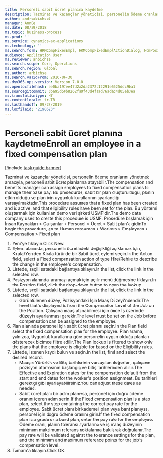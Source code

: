 ```yaml
---
title: Personeli sabit ücret planına kaydetme
description: Tazminat ve kazançlar yöneticisi, personelin ödeme oranlarını yönetmek amacıyla, personeli sabit ücret planlarına atayabilir.
author: andreabichsel
manager: AnnBe
ms.date: 08/29/2018
ms.topic: business-process
ms.prod: ''
ms.service: dynamics-ax-applications
ms.technology: ''
ms.search.form: HRMCompFixedEmpl, HRMCompFixedEmplActionDialog, HcmPositionLookup, HRMCompRefPointLookup
audience: Application User
ms.reviewer: anbichse
ms.search.scope: Core, Operations
ms.search.region: Global
ms.author: anbichse
ms.search.validFrom: 2016-06-30
ms.dyn365.ops.version: Version 7.0.0
ms.openlocfilehash: ee0ba197ee47d2a2da2372b12291e5625ddc9ba1
ms.sourcegitcommit: 3ba95d50b8262fa0f43d4faad76adac4d05eb3ea
ms.translationtype: HT
ms.contentlocale: tr-TR
ms.lasthandoff: 09/27/2019
ms.locfileid: "2190523"
---
```

# <a name="enroll-an-employee-in-a-fixed-compensation-plan"></a><span data-ttu-id="368a7-103">Personeli sabit ücret planına kaydetme</span><span class="sxs-lookup"><span data-stu-id="368a7-103">Enroll an employee in a fixed compensation plan</span></span>

[!include [task guide banner](../../includes/task-guide-banner.md)]

<span data-ttu-id="368a7-104">Tazminat ve kazançlar yöneticisi, personelin ödeme oranlarını yönetmek amacıyla, personeli sabit ücret planlarına atayabilir.</span><span class="sxs-lookup"><span data-stu-id="368a7-104">The compensation and benefits manager can assign employees to fixed compensation plans to manage their base pay.</span></span> <span data-ttu-id="368a7-105">Bu prosedürde, sabit bir plan oluşturulduğu, planın etkin olduğu ve plan için uygunluk kurallarının ayarlandığı varsayılmaktadır.</span><span class="sxs-lookup"><span data-stu-id="368a7-105">This procedure assumes that a fixed plan has been created and is active, and that eligibility rules have been set for the plan.</span></span> <span data-ttu-id="368a7-106">Bu yöntemi oluşturmak için kullanılan demo veri şirketi USMF'dir.</span><span class="sxs-lookup"><span data-stu-id="368a7-106">The demo data company used to create this procedure is USMF.</span></span> <span data-ttu-id="368a7-107">Prosedüre başlamak için İnsan Kaynakları > Çalışanlar > Personel > Ücret > Sabit plan'a gidin</span><span class="sxs-lookup"><span data-stu-id="368a7-107">To begin the procedure, go to Human resources > Workers > Employees > Compensation > Fixed plan</span></span>

1. <span data-ttu-id="368a7-108">Yeni'ye tıklayın.</span><span class="sxs-lookup"><span data-stu-id="368a7-108">Click New.</span></span>
2. <span data-ttu-id="368a7-109">Eylem alanında, personelin ücretindeki değişikliği açıklamak için, Kirala/Yeniden Kirala türünde bir Sabit ücret eylemi seçin.</span><span class="sxs-lookup"><span data-stu-id="368a7-109">In the Action field, select a Fixed compensation action of type Hire/Rehire to describe the change in the employee's compensation.</span></span>
3. <span data-ttu-id="368a7-110">Listede, seçili satırdaki bağlantıya tıklayın.</span><span class="sxs-lookup"><span data-stu-id="368a7-110">In the list, click the link in the selected row.</span></span>
4. <span data-ttu-id="368a7-111">Posizyon alanında, aramayı açmak için açılır menü düğmesine tıklayın.</span><span class="sxs-lookup"><span data-stu-id="368a7-111">In the Position field, click the drop-down button to open the lookup.</span></span>
5. <span data-ttu-id="368a7-112">Listede, seçili satırdaki bağlantıya tıklayın.</span><span class="sxs-lookup"><span data-stu-id="368a7-112">In the list, click the link in the selected row.</span></span>
    * <span data-ttu-id="368a7-113">Görüntülenen düzey, Pozisyondaki İşin Maaş Düzeyi'ndendir.</span><span class="sxs-lookup"><span data-stu-id="368a7-113">The level that's displayed is from the Compensation Level of the Job on the Position.</span></span> <span data-ttu-id="368a7-114">Çalışana maaş atanabilmesi için önce İş üzerinde düzeyin ayarlanması gerekir.</span><span class="sxs-lookup"><span data-stu-id="368a7-114">The level must be set on the Job before compensation can be assigned to the employee.</span></span>  
6. <span data-ttu-id="368a7-115">Plan alanında personel için sabit ücret planını seçin.</span><span class="sxs-lookup"><span data-stu-id="368a7-115">In the Plan field, select the fixed compensation plan for the employee.</span></span> <span data-ttu-id="368a7-116">Plan arama, yalnızca, Uygunluk kurallarına göre personelin uygun olduğu planları gösterecek biçimde filtre edilir.</span><span class="sxs-lookup"><span data-stu-id="368a7-116">The Plan lookup is filtered to show only the plans that the employee is eligible for based on the Eligibility rules.</span></span>
7. <span data-ttu-id="368a7-117">Listede, istenen kaydı bulun ve seçin.</span><span class="sxs-lookup"><span data-stu-id="368a7-117">In the list, find and select the desired record.</span></span>
    * <span data-ttu-id="368a7-118">Maaşın Yürürlük ve Bitiş tarihlerinin varsayılan değerleri, çalışanın pozisyon atamasının başlangıç ve bitiş tarihlerinden alınır.</span><span class="sxs-lookup"><span data-stu-id="368a7-118">The Effective and Expiration dates for the compensation default from the start and end dates for the worker's position assignment.</span></span> <span data-ttu-id="368a7-119">Bu tarihleri gerektiği gibi ayarlayabilirsiniz.</span><span class="sxs-lookup"><span data-stu-id="368a7-119">You can adjust these dates as needed.</span></span>  
    * <span data-ttu-id="368a7-120">Sabit ücret planı bir adım planıysa, personel için doğru ödeme oranını içeren adım seçin.</span><span class="sxs-lookup"><span data-stu-id="368a7-120">If the Fixed compensation plan is a step plan, select the step containing the correct pay rate for the employee.</span></span> <span data-ttu-id="368a7-121">Sabit ücret planı bir kademeli plan veya bant planıysa, personel için doğru ödeme oranını girin.</span><span class="sxs-lookup"><span data-stu-id="368a7-121">If the fixed compensation plan is a grade or a band plan, enter the pay rate for the employee.</span></span> <span data-ttu-id="368a7-122">Ödeme oranı, planın toleransı ayarlarına ve iş maaş düzeyinin minimum maksimum referans noktalarına bakılarak doğrulanır.</span><span class="sxs-lookup"><span data-stu-id="368a7-122">The pay rate will be validated against the tolerance settings for the plan, and the minimum and maximum reference points for the job's compensation level.</span></span>  
8. <span data-ttu-id="368a7-123">Tamam'a tıklayın.</span><span class="sxs-lookup"><span data-stu-id="368a7-123">Click OK.</span></span>


